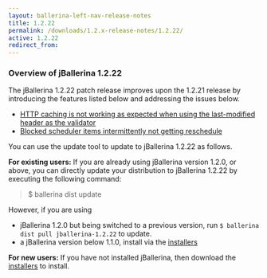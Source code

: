 ```yaml
---
layout: ballerina-left-nav-release-notes
title: 1.2.22
permalink: /downloads/1.2.x-release-notes/1.2.22/
active: 1.2.22
redirect_from:
---
```


### Overview of jBallerina 1.2.22
The jBallerina 1.2.22 patch release improves upon the 1.2.21 release by introducing the features listed below and addressing the issues below.

- [HTTP caching is not working as expected when using the last-modified header as the validator](https://github.com/ballerina-platform/ballerina-lang/issues/34041)
- [Blocked scheduler items intermittently not getting reschedule](https://github.com/ballerina-platform/ballerina-lang/issues/33827)

You can use the update tool to update to jBallerina 1.2.22 as follows.

**For existing users:**
If you are already using jBallerina version 1.2.0, or above, you can directly update your distribution to jBallerina 1.2.22 by executing the following command:

> $ ballerina dist update

However, if you are using

- jBallerina 1.2.0 but being switched to a previous version, run `$ ballerina dist pull jballerina-1.2.22` to update.
- a jBallerina version below 1.1.0, install via the [installers](https://ballerina.io/downloads/)

**For new users:**
If you have not installed jBallerina, then download the [installers](https://ballerina.io/downloads/) to install.

<style>.cGitButtonContainer, .cBallerinaTocContainer {display:none;}</style>



